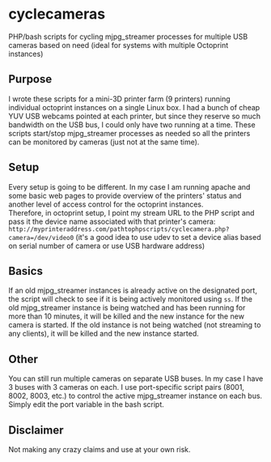 # cyclecameras
PHP/bash scripts for cycling mjpg_streamer processes for multiple USB cameras based on need (ideal for systems with multiple Octoprint instances)

## Purpose
I wrote these scripts for a mini-3D printer farm (9 printers) running individual octoprint instances on a single Linux box. I had a bunch of cheap YUV USB webcams pointed at each
printer, but since they reserve so much bandwidth on the USB bus, I could only have two running at a time. These scripts start/stop mjpg_streamer processes as needed so all the printers can be monitored by cameras (just not at the same time).

## Setup
Every setup is going to be different. In my case I am running apache and some basic web pages to provide overview of the printers' status and another level of access control for the octoprint instances.  
Therefore, in octoprint setup, I point my stream URL to the PHP script and pass it the device name associated with that printer's camera:
`http://myprinteraddress.com/pathtophpscripts/cyclecamera.php?camera=/dev/video0`
(it's a good idea to use udev to set a device alias based on serial number of camera or use USB hardware address)

## Basics
If an old mjpg_streamer instances is already active on the designated port, the script will check to see if it is being actively monitored using `ss`.
If the old mjpg_streamer instance is being watched and has been running for more than 10 minutes, it will be killed and the new instance for the new camera is started.
If the old instance is not being watched (not streaming to any clients), it will be killed and the new instance started.

## Other
You can still run multiple cameras on separate USB buses. In my case I have 3 buses with 3 cameras on each. I use port-specific script pairs (8001, 8002, 8003, etc.) to control the active mjpg_streamer instance on each bus. Simply edit the port variable in the bash script.

## Disclaimer
Not making any crazy claims and use at your own risk.
